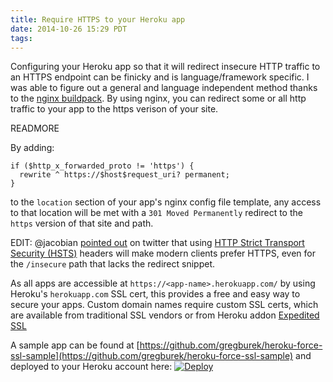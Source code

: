 ```yaml
---
title: Require HTTPS to your Heroku app
date: 2014-10-26 15:29 PDT
tags:
---
```


Configuring your Heroku app so that it will redirect insecure HTTP traffic to an
HTTPS endpoint can be finicky and is language/framework specific. I was able to
figure out a general and language independent method thanks to the [nginx
buildpack](https://github.com/ryandotsmith/nginx-buildpack). By using nginx,
you can redirect some or all http traffic to your app to the https verison of
your site.

READMORE

By adding:

```
if ($http_x_forwarded_proto != 'https') {
  rewrite ^ https://$host$request_uri? permanent;
}
```

to the `location` section of your app's nginx config file template, any access
to that location will be met with a `301 Moved Permanently` redirect to the
`https` version of that site and path.

EDIT: @jacobian [pointed
out](https://twitter.com/jacobian/status/526538110201368576) on twitter that
using [HTTP Strict Transport Security
(HSTS)](http://en.wikipedia.org/wiki/HTTP_Strict_Transport_Security) headers
will make modern clients prefer HTTPS, even for the `/insecure` path that lacks
the redirect snippet.

As all apps are accessible at `https://<app-name>.herokuapp.com/` by using
Heroku's `herokuapp.com` SSL cert, this provides a free and easy way to secure
your apps. Custom domain names require custom SSL certs, which are available
from traditional SSL vendors or from Heroku addon [Expedited
SSL](https://www.expeditedssl.com/)

A sample app can be found at
[https://github.com/gregburek/heroku-force-ssl-sample](https://github.com/gregburek/heroku-force-ssl-sample)
and deployed to your Heroku account here: 
[![Deploy](https://www.herokucdn.com/deploy/button.png)](https://heroku.com/deploy?template=https://github.com/gregburek/heroku-force-ssl-sample)



